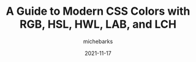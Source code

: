 ---
author: michebarks
date: 2021-11-17
publisher: smashingmag
tags:
  - css
  - colors
target_url: https://www.smashingmagazine.com/2021/11/guide-modern-css-colors/
title: "A Guide to Modern CSS Colors with RGB, HSL, HWL, LAB, and LCH"
---